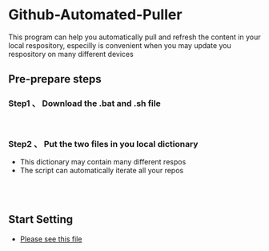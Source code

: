 # Github-Automated-Puller
This program can help you automatically pull and refresh the content in your local respository, especilly is convenient when you may update you respository on many different devices

## Pre-prepare steps

### Step1 、 Download the .bat and .sh file

<br>

### Step2 、 Put the two files in you local dictionary

* This dictionary may contain many different respos
* The script can automatically iterate all your repos

<br><br>

## Start Setting

* [Please see this file]()

